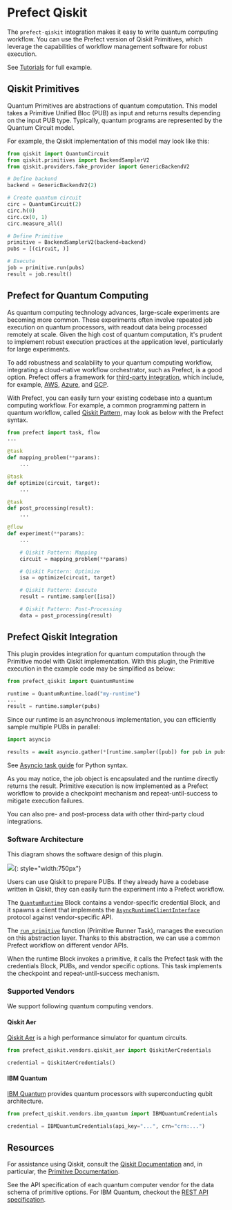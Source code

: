 # Prefect Qiskit

The `prefect-qiskit` integration makes it easy to write quantum computing workflow.
You can use the Prefect version of Qiskit Primitives, which leverage the capabilities of workflow management software for robust execution.

See [Tutorials](./tutorials/01_getting_started.md) for full example.

## Qiskit Primitives

Quantum Primitives are abstractions of quantum computation. 
This model takes a Primitive Unified Bloc (PUB) as input and returns results depending on the input PUB type. 
Typically, quantum programs are represented by the Quantum Circuit model. 

For example, the Qiskit implementation of this model may look like this:

```python
from qiskit import QuantumCircuit
from qiskit.primitives import BackendSamplerV2
from qiskit.providers.fake_provider import GenericBackendV2

# Define backend
backend = GenericBackendV2(2)

# Create quantum circuit
circ = QuantumCircuit(2)
circ.h(0)
circ.cx(0, 1)
circ.measure_all()

# Define Primitive
primitive = BackendSamplerV2(backend=backend)
pubs = [(circuit, )]

# Execute
job = primitive.run(pubs)
result = job.result()
```

## Prefect for Quantum Computing

As quantum computing technology advances, large-scale experiments are becoming more common. These experiments often involve repeated job execution on quantum processors, with readout data being processed remotely at scale.
Given the high cost of quantum computation, it's prudent to implement robust execution practices at the application level, particularly for large experiments.

To add robustness and scalability to your quantum computing workflow, integrating a cloud-native workflow orchestrator, such as Prefect, is a good option. 
Prefect offers a framework for [third-party integration](https://docs.prefect.io/integrations/integrations), 
which include, for example, [AWS](https://docs.prefect.io/integrations/prefect-aws), [Azure](https://docs.prefect.io/integrations/prefect-azure), and [GCP](https://docs.prefect.io/integrations/prefect-gcp).

With Prefect, you can easily turn your existing codebase into a quantum computing workflow.
For example, a common programming pattern in quantum workflow, called [Qiskit Pattern](https://docs.quantum.ibm.com/guides/intro-to-patterns), may look as below with the Prefect syntax.

```python
from prefect import task, flow
...

@task
def mapping_problem(**params):
    ...

@task
def optimize(circuit, target):
    ...

@task
def post_processing(result):
    ...

@flow
def experiment(**params):
    ...

    # Qiskit Pattern: Mapping
    circuit = mapping_problem(**params)

    # Qiskit Pattern: Optimize
    isa = optimize(circuit, target)

    # Qiskit Pattern: Execute
    result = runtime.sampler([isa])

    # Qiskit Pattern: Post-Processing
    data = post_processing(result)
```

## Prefect Qiskit Integration

This plugin provides integration for quantum computation through the Primitive model with Qiskit implementation. 
With this plugin, the Primitive execution in the example code may be simplified as below:

```python
from prefect_qiskit import QuantumRuntime

runtime = QuantumRuntime.load("my-runtime")
...
result = runtime.sampler(pubs)
```

Since our runtime is an asynchronous implementation, you can efficiently sample multiple PUBs in parallel:

```python
import asyncio

results = await asyncio.gather(*[runtime.sampler([pub]) for pub in pubs])
```

See [Asyncio task guide](https://docs.python.org/3/library/asyncio-task.html) for Python syntax.

As you may notice, the job object is encapsulated and the runtime directly returns the result. 
Primitive execution is now implemented as a Prefect workflow to provide a checkpoint mechanism and repeat-until-success to mitigate execution failures. 

You can also pre- and post-process data with other third-party cloud integrations.

### Software Architecture

This diagram shows the software design of this plugin.

![](./images/component_diagram.png){: style="width:750px"}

Users can use Qiskit to prepare PUBs. 
If they already have a codebase written in Qiskit, they can easily turn the experiment into a Prefect workflow. 

The [`QuantumRuntime`](./reference.md#prefect_qiskit.runtime.QuantumRuntime) Block contains a vendor-specific credential Block, 
and it spawns a client that implements the [`AsyncRuntimeClientInterface`](./reference.md#prefect_qiskit.models.AsyncRuntimeClientInterface) protocol against vendor-specific API. 

The [`run_primitive`](./reference.md#prefect_qiskit.primitives.run_primitive) function (Primitive Runner Task), manages the execution on this abstraction layer. 
Thanks to this abstraction, we can use a common Prefect workflow on different vendor APIs. 

When the runtime Block invokes a primitive, it calls the Prefect task with the credentials Block, PUBs, and vendor specific options.
This task implements the checkpoint and repeat-until-success mechanism.

### Supported Vendors

We support following quantum computing vendors.

#### Qiskit Aer

[Qiskit Aer](https://github.com/Qiskit/qiskit-aer) is a high performance simulator for quantum circuits.

```python
from prefect_qiskit.vendors.qiskit_aer import QiskitAerCredentials

credential = QiskitAerCredentials()
```

#### IBM Quantum

[IBM Quantum](https://quantum.cloud.ibm.com/) provides quantum processors with superconducting qubit architecture.

```python
from prefect_qiskit.vendors.ibm_quantum import IBMQuantumCredentials

credential = IBMQuantumCredentials(api_key="...", crn="crn:...")
```

## Resources

For assistance using Qiskit, consult the [Qiskit Documentation](https://docs.quantum.ibm.com/) and, in particular, the [Primitive Documentation](https://docs.quantum.ibm.com/guides/primitives).

See the API specification of each quantum computer vendor for the data schema of primitive options.
For IBM Quantum, checkout the [REST API specification](https://docs.quantum.ibm.com/api/runtime/tags/jobs#tags__jobs__operations__CreateJobController_createJob). 
